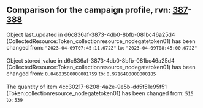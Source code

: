 ## Comparison for the campaign profile, rvn: [387](https://github.com/PRO100KatYT/FortniteProfileRevisions/tree/main/profiles/campaign/387%20campaign.json)-[388](https://github.com/PRO100KatYT/FortniteProfileRevisions/tree/main/profiles/campaign/388%20campaign.json)

Object last_updated in d6c836af-3873-4db0-8bfb-081bc46a25d4 (CollectedResource:Token_collectionresource_nodegatetoken01) has been changed from: `"2023-04-09T07:45:11.672Z"` to: `"2023-04-09T08:45:00.672Z"`
<br><br>
Object stored_value in d6c836af-3873-4db0-8bfb-081bc46a25d4 (CollectedResource:Token_collectionresource_nodegatetoken01) has been changed from: `0.04603500000001759` to: `0.9716400000000185`
<br><br>
The quantity of item 4cc30217-6208-4a2e-9e5b-dd5f51e95f51 (Token:collectionresource_nodegatetoken01) has been changed from: `515` to: `539`
<br><br>
